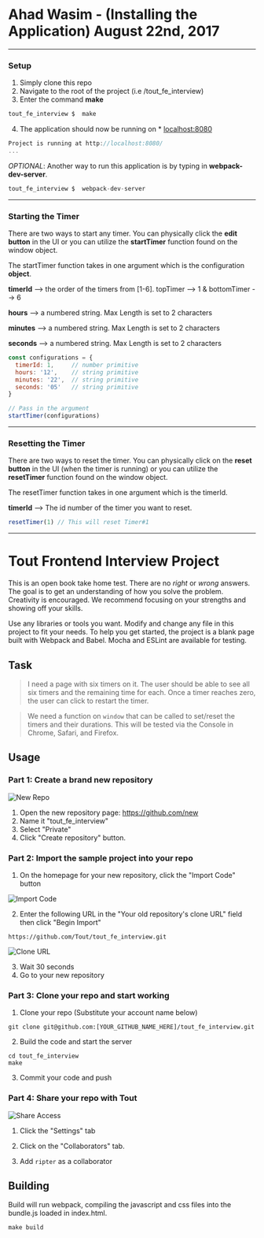 # Ahad Wasim - (Installing the Application) August 22nd, 2017

---

### Setup

 1) Simply clone this repo
 2) Navigate to the root of the project (i.e /tout_fe_interview)
 3) Enter the command **make**

 ```javascript
 tout_fe_interview $  make
 ```

4) The application should now be running on * [localhost:8080](http://127.0.0.1:8080)

 ```javascript
Project is running at http://localhost:8080/
...
 ```

*OPTIONAL*:  Another way to run this application is by typing in **webpack-dev-server**.
 ```javascript
 tout_fe_interview $  webpack-dev-server
 ```
___

### Starting the Timer


There are two ways to start any timer. You can physically click the **edit button** in the UI or you can utilize the **startTimer** function found on the window object.

The startTimer function takes in one argument which is the configuration **object**.

**timerId** --> the order of the timers from [1-6]. topTimer --> 1 & bottomTimer --> 6

**hours**  --> a numbered string. Max Length is set to 2 characters

**minutes**  --> a numbered string. Max Length is set to 2 characters

**seconds**  --> a numbered string. Max Length is set to 2 characters

```javascript
const configurations = {
  timerId: 1,     // number primitive
  hours: '12',    // string primitive
  minutes: '22',  // string primitive
  seconds: '05'   // string primitive
}

// Pass in the argument
startTimer(configurations)  
 ```

___

### Resetting the Timer

There are two ways to reset the timer. You can physically click on the **reset button** in the UI (when the timer is running) or you can utilize the **resetTimer** function found on the window object.

The resetTimer function takes in one argument which is the timerId.

**timerId**   --> The id number of the timer you want to reset.


```javascript
resetTimer(1) // This will reset Timer#1
 ```


---
# Tout Frontend Interview Project

This is an open book take home test. There are no *right* or *wrong* answers. The goal is to get an understanding of how you solve the problem. Creativity is encouraged. We recommend focusing on your strengths and showing off your skills.

Use any libraries or tools you want. Modify and change any file in this project to fit your needs. To help you get started, the project is a blank page built with Webpack and Babel. Mocha and ESLint are available for testing.


## Task
> I need a page with six timers on it. The user should be able to see all six timers and the remaining time for each. Once a timer reaches zero, the user can click to restart the timer.

> We need a function on `window` that can be called to set/reset the timers and their durations. This will be tested via the Console in Chrome, Safari, and Firefox.

## Usage

### Part 1: Create a brand new repository

![New Repo](https://user-images.githubusercontent.com/348581/27461558-5065ead2-576f-11e7-83d7-6044c05f2440.png)

1. Open the new repository page: https://github.com/new
2. Name it "tout_fe_interview"
3. Select "Private"
4. Click "Create repository" button.

### Part 2: Import the sample project into your repo





1. On the homepage for your new repository, click the "Import Code" button

![Import Code](https://user-images.githubusercontent.com/348581/27461557-5065ea6e-576f-11e7-858e-6b44daa74d5d.png)

2. Enter the following URL in the "Your old repository's clone URL" field then click "Begin Import"

```
https://github.com/Tout/tout_fe_interview.git
```

![Clone URL](https://user-images.githubusercontent.com/348581/27461560-507b4256-576f-11e7-921c-da9af30f4014.png)

3. Wait 30 seconds
4. Go to your new repository

### Part 3: Clone your repo and start working

1. Clone your repo (Substitute your account name below)

```
git clone git@github.com:[YOUR_GITHUB_NAME_HERE]/tout_fe_interview.git
```

2. Build the code and start the server

```
cd tout_fe_interview
make
```

3. Commit your code and push

### Part 4: Share your repo with Tout

![Share Access](https://user-images.githubusercontent.com/348581/27461559-50687798-576f-11e7-891f-561e758d9cd6.png)

1. Click the "Settings" tab

2. Click on the "Collaborators" tab.

3. Add `ripter` as a collaborator


## Building
Build will run webpack, compiling the javascript and css files into the bundle.js loaded in index.html.
```
make build
```
